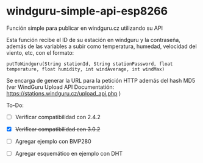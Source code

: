 # windguru-simple-api-esp8266
Función simple para publicar en windguru.cz utilizando su API

Esta función recibe el ID de su estación en windguru y la contraseña, además de las variables a subir como temperatura, humedad, velocidad del viento, etc, con el formato:

    putToWindguru(String stationId, String stationPassword, float temperature, float humidity, int windAverage, int windMax)


Se encarga de generar la URL para la petición HTTP además del hash MD5 (ver WindGuru Upload API Documentatión: https://stations.windguru.cz/upload_api.php )

To-Do:

- [ ] Verificar compatibilidad con 2.4.2
- [x] <s>Verificar compatibilidad con 3.0.2</s>
- [ ] Agregar ejemplo con BMP280
- [ ] Agregar esquemático en ejemplo con DHT

